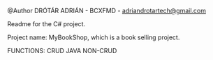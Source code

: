 @Author
DRÓTÁR ADRIÁN - BCXFMD - adriandrotartech@gmail.com

Readme for the C# project.

Project name: MyBookShop, which is a book selling project.

FUNCTIONS:
CRUD
JAVA
NON-CRUD